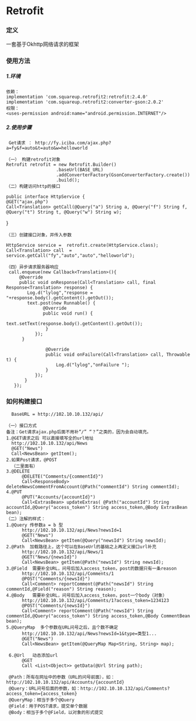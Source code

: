 # Retrofit
### 定义

一套基于Okhttp网络请求的框架

### 使用方法

##### 1.环境
    依赖：
    implementation 'com.squareup.retrofit2:retrofit:2.4.0'
    implementation 'com.squareup.retrofit2:converter-gson:2.0.2'
    权限：
    <uses-permission android:name="android.permission.INTERNET"/>
    
##### 2.使用步骤
     Get请求 ： http://fy.iciba.com/ajax.php?a=fy&f=auto&t=auto&w=helloworld

    （一） 构建retrofit对象
    Retrofit retrofit = new Retrofit.Builder()
                       .baseUrl(BASE_URL)
                       .addConverterFactory(GsonConverterFactory.create())
                       .build();
    （二）构建访问http的接口
    
    public interface HttpService {
    @GET("ajax.php")
    Call<Translation> getCall(@Query("a") String a, @Query("f") String f, @Query("t") String t, @Query("w") String w);
}

    （三）创建接口对象，并传入参数
    
    HttpService service =  retrofit.create(HttpService.class);
    Call<Translation> call  =  service.getCall("fy","auto","auto","helloworld");
    
    （四）异步请求服务器响应
     call.enqueue(new Callback<Translation>(){
         @Override
         public void onResponse(Call<Translation> call, final Response<Translation> response) {
            Log.d("lylog","response =  "+response.body().getContent().getOut());
            text.post(new Runnable() {
                  @Override
                  public void run() {
                        text.setText(response.body().getContent().getOut());
                   }
               });
          }

                   @Override
                   public void onFailure(Call<Translation> call, Throwable t) {
                       Log.d("lylog","onFailure ");
                   }
               });
           }
       });  
       
### 如何构建接口

      BaseURL = http://102.10.10.132/api/
      
    （一）接口方式    
    备注：Get请求ajax.php后面不用补“/” “？”之类的，因为会自动填充。  
    1.@GET请求之后 可以直接填写全的url地址
      http://102.10.10.132/api/News
      @GET("News")
      Call<NewsBean> getItem();
    2.如果Post请求，@POST
      （二里面有）
    3.@DELETE
          @DELETE("Comments/{commentId}")
          Call<ResponseBody> deleteNewsCommentFromAccount(@Path("commentId") String commentId);
    4.@PUT
          @PUT("Accounts/{accountId}")
          Call<ExtrasBean> updateExtras( @Path("accountId") String accountId,@Query("access_token") String access_token,@Body ExtrasBean bean);
    （二）注解的样式：
    1.@Query 传参数a = b 型
          http://102.10.10.132/api/News?newsId=1
          @GET("News")
          Call<NewsBean> getItem(@Query("newsId") String newsId);
    2.@Path  加载路径上，这个可以在BaseUrl的基础之上再定义接口url补充    
          http://102.10.10.132/api/News/1   
          @GET("News/{newsId}")
          Call<NewsBean> getItem(@Path("newsId") String newsId);
    3.@Field  需要补全URL，问号后加入access_token，post的数据只有一条reason
          http://102.10.10.132/api/Comments/1
          @POST("Comments/{newsId}")
          Call<Comment> reportComment(@Path("newsId") String commentId,@Field("reason") String reason);
    4.@Body   需要补全URL，问号后加入access_token，post一个body（对象）
          http://102.10.10.132/api/Comments/1?access_token=1234123
          @POST("Comments/{newsId}")
          Call<Comment> reportComment(@Path("newsId") String commentId,@Query("access_token") String access_token,@Body CommentBean bean);
    5.@QueryMap  多个参数在URL问号之后，且个数不确定
          http://102.10.10.132/api/News?newsId=1&type=类型1...
          @GET("News")
          Call<NewsBean> getItem(@QueryMap Map<String, String> map);
          
     6.@Url   动态添加url
          @GET
          Call <List<Object>> getData(@Url String path);
     
     @Path：所有在网址中的参数（URL的问号前面），如：http://102.10.10.132/api/Accounts/{accountId}
     @Query：URL问号后面的参数，如：http://102.10.10.132/api/Comments?access_token={access_token}
     @QueryMap：相当于多个@Query
     @Field：用于POST请求，提交单个数据
     @Body：相当于多个@Field，以对象的形式提交

